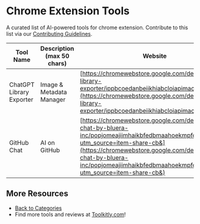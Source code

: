 # Chrome Extension Tools

A curated list of AI-powered tools for chrome extension. Contribute to this list via our [Contributing Guidelines](https://github.com/ToolkitlyAI/awesome-ai-tools/blob/master/CONTRIBUTING.md).

| Tool Name | Description (max 50 chars) | Website |
|-----------|----------------------------|---------|
| ChatGPT Library Exporter | Image & Metadata Manager | [https://chromewebstore.google.com/detail/chatgpt-library-exporter/ippbcoedanbeiikhiabcloiapimacecc?](https://chromewebstore.google.com/detail/chatgpt-library-exporter/ippbcoedanbeiikhiabcloiapimacecc?) |
| GitHub Chat | AI on GitHub | [https://chromewebstore.google.com/detail/github-chat-by-bluera-inc/popjomeajiimhaikbfedbmaahoekmpfo?utm_source=item-share-cb&](https://chromewebstore.google.com/detail/github-chat-by-bluera-inc/popjomeajiimhaikbfedbmaahoekmpfo?utm_source=item-share-cb&) |

## More Resources
- [Back to Categories](https://github.com/ToolkitlyAI/awesome-ai-tools/blob/master/README.md)
- Find more tools and reviews at [Toolkitly.com](https://toolkitly.com)!
